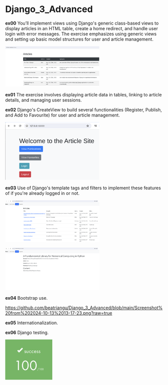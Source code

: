 # Django_3_Advanced

**ex00** You’ll implement views using Django's generic class-based views to display articles in an HTML table, create a home redirect, and handle user login with error messages. The exercise emphasizes using generic views and setting up basic model structures for user and article management.

<p align="left"> <img src="https://github.com/beatriangu/Django_3_Advanced/blob/main/Screenshot%20from%202024-10-13%2012-37-39.png" width="300"/> </p> 

**ex01** The exercise involves displaying article data in tables, linking to article details, and managing user sessions.

**ex02** Django's CreateView to build several functionalities (Register, Publish, and Add to Favourite) for user and article management.
<p align="left"> <img src="https://github.com/beatriangu/Django_3_Advanced/blob/main/Screenshot%20from%202024-10-13%2013-02-34.png" width="300"/> </p> 


**ex03** Use of Django's template tags and filters to implement these features of if you're already logged in or not.
<p align="left"> <img src="https://github.com/beatriangu/Django_3_Advanced/blob/main/Screenshot%20from%202024-10-13%2013-07-25.png" width="300"/> </p> 

<p align="left"> <img src="https://github.com/beatriangu/Django_3_Advanced/blob/main/Screenshot%20from%202024-10-13%2013-07-42.png" width="300"/> </p> 

**ex04** Bootstrap use.

https://github.com/beatriangu/Django_3_Advanced/blob/main/Screenshot%20from%202024-10-13%2013-17-23.png?raw=true

**ex05** Internationalization.

**ex06** Django testing.

<p align="left">
  <img src="https://github.com/beatriangu/Libft/blob/main/100.png?raw=true" alt="100.png" width="150"/>
</p>
